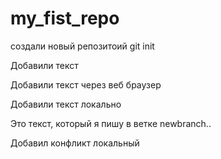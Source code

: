 ﻿# my_fist_repo

создали новый репозитоий
git init

Добавили текст

Добавили текст через веб браузер

Добавили текст локально

Это текст, который я пишу в ветке newbranch..

Добавил конфликт локальный 
